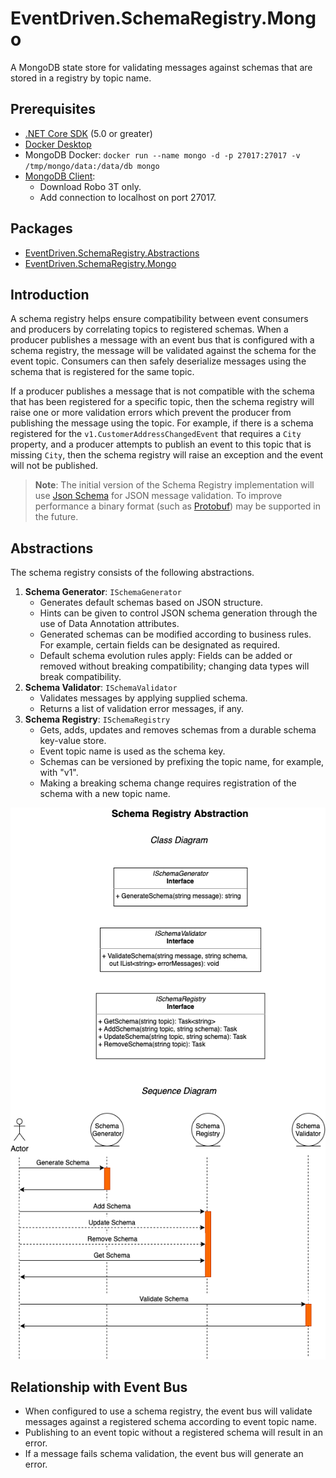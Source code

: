 # EventDriven.SchemaRegistry.Mongo

A MongoDB state store for validating messages against schemas that are stored in a registry by topic name.

## Prerequisites
- [.NET Core SDK](https://dotnet.microsoft.com/download) (5.0 or greater)
- [Docker Desktop](https://www.docker.com/products/docker-desktop)
- MongoDB Docker: `docker run --name mongo -d -p 27017:27017 -v /tmp/mongo/data:/data/db mongo`
- [MongoDB Client](https://robomongo.org/download):
  - Download Robo 3T only.
  - Add connection to localhost on port 27017.

## Packages
- [EventDriven.SchemaRegistry.Abstractions](https://www.nuget.org/packages/EventDriven.SchemaRegistry.Abstractions)
- [EventDriven.SchemaRegistry.Mongo](https://www.nuget.org/packages/EventDriven.SchemaRegistry.Mongo)

## Introduction

A schema registry helps ensure compatibility between event consumers and producers by correlating topics to registered schemas. When a producer publishes a message with an event bus that is configured with a schema registry, the message will be validated against the schema for the event topic. Consumers can then safely deserialize messages using the schema that is registered for the same topic.

If a producer publishes a message that is not compatible with the schema that has been registered for a specific topic, then the schema registry will raise one or more validation errors which prevent the producer from publishing the message using the topic. For example, if there is a schema registered for the `v1.CustomerAddressChangedEvent` that requires a `City` property, and a producer attempts to publish an event to this topic that is missing `City`, then the schema registry will raise an exception and the event will not be published.

> **Note**: The initial version of the Schema Registry implementation will use [Json Schema](https://www.newtonsoft.com/jsonschema) for JSON message validation. To improve performance a binary format (such as [Protobuf](https://developers.google.com/protocol-buffers)) may be supported in the future.

## Abstractions

The schema registry consists of the following abstractions.
1. **Schema Generator**: `ISchemaGenerator`
   - Generates default schemas based on JSON structure.
   - Hints can be given to control JSON schema generation through the use of Data Annotation attributes. 
   - Generated schemas can be modified according to business rules. For example, certain fields can be designated as required.
   - Default schema evolution rules apply: Fields can be added or removed without breaking compatibility; changing data types will break compatibility.
2. **Schema Validator**: `ISchemaValidator`
   - Validates messages by applying supplied schema.
   - Returns a list of validation error messages, if any.
3. **Schema Registry**: `ISchemaRegistry`
   - Gets, adds, updates and removes schemas from a durable schema key-value store.
   - Event topic name is used as the schema key.
   - Schemas can be versioned by prefixing the topic name, for example, with "v1".
   - Making a breaking schema change requires registration of the schema with a new topic name.

<p align="center">
  <img width="600" src="images/event-driven-schema-registry.png">
</p>

## Relationship with Event Bus

   - When configured to use a schema registry, the event bus will validate messages against a registered schema according to event topic name.
   - Publishing to an event topic without a registered schema will result in an error.
   - If a message fails schema validation, the event bus will generate an error.

